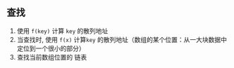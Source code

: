 ##  查找
1. 使用 `f(key)` 计算 `key` 的散列地址
2. 当查找时, 使用 `f(x)` 计算`key` 的散列地址（数组的某个位置：从一大块数据中定位到一个很小的部分）
3. 查找当前数组位置的 链表

